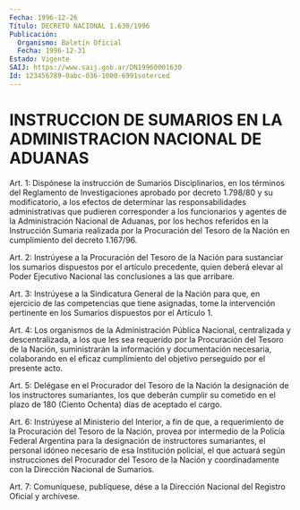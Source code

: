 ```yaml
---
Fecha: 1996-12-26
Título: DECRETO NACIONAL 1.630/1996
Publicación:
  Organismo: Boletín Oficial
  Fecha: 1996-12-31
Estado: Vigente
SAIJ: https://www.saij.gob.ar/DN19960001630
Id: 123456789-0abc-036-1000-6991soterced
---
```

# INSTRUCCION DE SUMARIOS EN LA ADMINISTRACION NACIONAL DE ADUANAS

<a id="1"></a>
Art. 1: Dispónese la instrucción de Sumarios Disciplinarios, en los  términos del Reglamento de Investigaciones aprobado por decreto 1.798/80  y  su  modificatorio,  a  los  efectos  de  determinar las responsabilidades  administrativas que pudieren corresponder  a  los funcionarios y agentes de la Administración Nacional de Aduanas, por los hechos referidos  en  la  Instrucción  Sumaria  realizada por la Procuración  del  Tesoro  de  la Nación en cumplimiento del  decreto 1.167/96.

<a id="2"></a>
Art.  2:  Instrúyese  a la Procuración del Tesoro de la Nación para sustanciar los sumarios dispuestos por el artículo precedente, quien deberá elevar al Poder Ejecutivo Nacional las conclusiones a las que arribare.

<a id="3"></a>
Art.  3: Instrúyese a la Sindicatura General de la Nación para que, en ejercicio  de  las  competencias  que  tiene  asignadas,  tome la intervención  pertinente  en los Sumarios dispuestos por el Artículo 1.

<a id="4"></a>
Art.  4: Los  organismos  de  la  Administración Pública Nacional, centralizada y descentralizada, a los  que  les sea requerido por la Procuración del Tesoro de la Nación, suministrarán  la información y documentación  necesaria, colaborando en el eficaz cumplimiento  del objetivo perseguido por el presente acto.

<a id="5"></a>
Art.  5:  Delégase  en  el  Procurador  del  Tesoro de la Nación la designación de los instructores sumariantes, los que deberán cumplir su cometido en el plazo de 180 (Ciento Ochenta)  días de aceptado el cargo.

<a id="6"></a>
Art.  6:  Instrúyese  al  Ministerio  del Interior, a fin de que, a requerimiento de la Procuración del Tesoro  de la Nación, provea por intermedio de la Policía Federal Argentina para  la  designación  de instructores  sumariantes,  el  personal  idóneo  necesario  de  esa Institución   policial,  el  que  actuará  según  instrucciones  del Procurador  del  Tesoro  de  la  Nación  y  coordinadamente  con  la Dirección Nacional de Sumarios.

<a id="7"></a>
Art.  7:  Comuníquese, publíquese, dése a la Dirección Nacional del Registro Oficial y archívese.